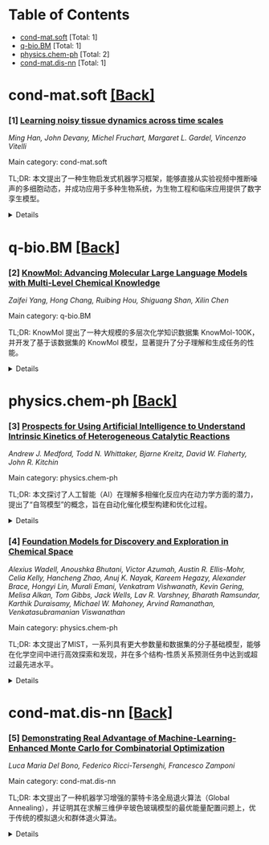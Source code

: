 <div id=toc></div>

# Table of Contents

- [cond-mat.soft](#cond-mat.soft) [Total: 1]
- [q-bio.BM](#q-bio.BM) [Total: 1]
- [physics.chem-ph](#physics.chem-ph) [Total: 2]
- [cond-mat.dis-nn](#cond-mat.dis-nn) [Total: 1]


<div id='cond-mat.soft'></div>

# cond-mat.soft [[Back]](#toc)

### [1] [Learning noisy tissue dynamics across time scales](https://arxiv.org/abs/2510.19090)
*Ming Han, John Devany, Michel Fruchart, Margaret L. Gardel, Vincenzo Vitelli*

Main category: cond-mat.soft

TL;DR: 本文提出了一种生物启发式机器学习框架，能够直接从实验视频中推断噪声的多细胞动态，并成功应用于多种生物系统，为生物工程和临床应用提供了数字孪生模型。


<details>
  <summary>Details</summary>
Motivation: 传统方法难以预测噪声多细胞动态，现有算法难以处理随机信号、离散过程和多时间尺度，而高分辨率组织动态数据集的快速积累为机器学习方法提供了可能。

Method: 该框架结合图神经网络、归一化流和WaveNet算法，将组织表示为神经网络随机微分方程，其中细胞是不断演化的图的边。这种架构反映了底层生物组织的结构，减少了训练所需的数据量。

Result: 模型不仅捕捉了随机的细胞运动，还预测了细胞分裂周期的演变，能够准确生成飞翼等发育系统和随机ERK波介导的细胞信号过程的实验动态。

Conclusion: 该方法为构建生物组织的数字孪生模型提供了可行途径，有望在生物工程和临床领域得到广泛应用，并进一步探索生物系统复杂性的规律。

Abstract: Tissue dynamics play a crucial role in biological processes ranging from wound healing to morphogenesis. However, these noisy multicellular dynamics are notoriously hard to predict. Here, we introduce a biomimetic machine learning framework capable of inferring noisy multicellular dynamics directly from experimental movies. This generative model combines graph neural networks, normalizing flows and WaveNet algorithms to represent tissues as neural stochastic differential equations where cells are edges of an evolving graph. This machine learning architecture reflects the architecture of the underlying biological tissues, substantially reducing the amount of data needed to train it compared to convolutional or fully-connected neural networks. Taking epithelial tissue experiments as a case study, we show that our model not only captures stochastic cell motion but also predicts the evolution of cell states in their division cycle. Finally, we demonstrate that our method can accurately generate the experimental dynamics of developmental systems, such as the fly wing, and cell signaling processes mediated by stochastic ERK waves, paving the way for its use as a digital twin in bioengineering and clinical contexts.

</details>


<div id='q-bio.BM'></div>

# q-bio.BM [[Back]](#toc)

### [2] [KnowMol: Advancing Molecular Large Language Models with Multi-Level Chemical Knowledge](https://arxiv.org/abs/2510.19484)
*Zaifei Yang, Hong Chang, Ruibing Hou, Shiguang Shan, Xilin Chen*

Main category: q-bio.BM

TL;DR: KnowMol 提出了一种大规模的多层次化学知识数据集 KnowMol-100K，并开发了基于该数据集的 KnowMol 模型，显著提升了分子理解和生成任务的性能。


<details>
  <summary>Details</summary>
Motivation: 现有分子大语言模型在理解分子方面存在局限性，主要原因是文本描述不足和分子表示策略不佳。

Method: 研究人员构建了包含 100K 个精细分子标注的 KnowMol-100K 数据集，并提出了化学信息丰富的分子表示方法，最终开发了 KnowMol，一种多模态分子大语言模型。

Result: KnowMol 在分子理解和生成任务中取得了优越的性能表现，证明了其有效性。

Conclusion: KnowMol 的研究成果为分子大语言模型的发展提供了新的思路和方法，有望推动分子科学和药物发现等领域的进步。

Abstract: The molecular large language models have garnered widespread attention due to their promising potential on molecular applications. However, current molecular large language models face significant limitations in understanding molecules due to inadequate textual descriptions and suboptimal molecular representation strategies during pretraining. To address these challenges, we introduce KnowMol-100K, a large-scale dataset with 100K fine-grained molecular annotations across multiple levels, bridging the gap between molecules and textual descriptions. Additionally, we propose chemically-informative molecular representation, effectively addressing limitations in existing molecular representation strategies. Building upon these innovations, we develop KnowMol, a state-of-the-art multi-modal molecular large language model. Extensive experiments demonstrate that KnowMol achieves superior performance across molecular understanding and generation tasks.   GitHub: https://github.com/yzf-code/KnowMol   Huggingface: https://hf.co/datasets/yzf1102/KnowMol-100K

</details>


<div id='physics.chem-ph'></div>

# physics.chem-ph [[Back]](#toc)

### [3] [Prospects for Using Artificial Intelligence to Understand Intrinsic Kinetics of Heterogeneous Catalytic Reactions](https://arxiv.org/abs/2510.18911)
*Andrew J. Medford, Todd N. Whittaker, Bjarne Kreitz, David W. Flaherty, John R. Kitchin*

Main category: physics.chem-ph

TL;DR: 本文探讨了人工智能（AI）在理解多相催化反应内在动力学方面的潜力，提出了“自驾模型”的概念，旨在自动化催化模型构建和优化过程。


<details>
  <summary>Details</summary>
Motivation: 现有催化研究面临“多对一”挑战，即难以将内在动力学与可观测数据联系起来。化学直觉驱动的机制假设速度慢、范围有限，需要AI工具加速和减少偏见。

Method: 利用机器学习力场、微动力学和反应器建模等技术，结合原位和瞬态数据，探索化学空间。重点发展生成式和智能AI，实现模型自动化生成、不确定性量化以及理论与实验的耦合，构建“自驾模型”。

Result: “自驾模型”能够自动化或加速多尺度催化模型与实验数据的连接，产生基于已知物理或统计模型的可解释计算模型，并可用于创建过程模型、推广到类似反应和共享。

Conclusion: 催化科学特别适合“自驾模型”的应用，因为催化模型需要大量假设和简化，实验数据通常不完整且具有不确定性。这种方法有望加速催化研究，提高模型的可重复性和可转移性，从而更深入地理解催化体系。

Abstract: Artificial intelligence (AI) is influencing heterogeneous catalysis research by accelerating simulations and materials discovery. A key frontier is integrating AI with multiscale models and multimodal experiments to address the "many-to-one" challenge of linking intrinsic kinetics to observables. Advances in machine-learned force fields, microkinetics, and reactor modeling enable rapid exploration of chemical spaces, while operando and transient data provide unprecedented insight. Yet, inconsistent data quality and model complexity limit mechanistic discovery. Generative and agentic AI can automate model generation, quantify uncertainty, and couple theory with experiment, realizing "self-driving models" that produce interpretable, reproducible, and transferable understanding of catalytic systems.

</details>


### [4] [Foundation Models for Discovery and Exploration in Chemical Space](https://arxiv.org/abs/2510.18900)
*Alexius Wadell, Anoushka Bhutani, Victor Azumah, Austin R. Ellis-Mohr, Celia Kelly, Hancheng Zhao, Anuj K. Nayak, Kareem Hegazy, Alexander Brace, Hongyi Lin, Murali Emani, Venkatram Vishwanath, Kevin Gering, Melisa Alkan, Tom Gibbs, Jack Wells, Lav R. Varshney, Bharath Ramsundar, Karthik Duraisamy, Michael W. Mahoney, Arvind Ramanathan, Venkatasubramanian Viswanathan*

Main category: physics.chem-ph

TL;DR: 本文提出了MIST，一系列具有更大参数量和数据集的分子基础模型，能够在化学空间中进行高效探索和发现，并在多个结构-性质关系预测任务中达到或超过最先进水平。


<details>
  <summary>Details</summary>
Motivation: 传统的实验和计算方法在探索庞大的化学空间时面临可扩展性问题，而现有的分子机器学习模型依赖于稀缺的标注数据，泛化能力有限。因此，需要开发能够利用大规模未标注数据进行学习的科学基础模型，以加速材料发现和优化。

Method: 研究团队开发了MIST模型家族，采用了一种新的分词方案，全面捕捉核、电子和几何信息。MIST模型经过微调，可以预测超过400种结构-性质关系，并使用机制可解释性方法进行探查，以发现训练数据中未明确存在的模式和趋势。此外，还利用贝叶斯神经网络缩放定律降低了模型开发成本。

Result: MIST模型在多目标电解质溶剂筛选、嗅觉感知映射、同位素半衰期预测、手性有机金属化合物的立体化学推理以及二元和多组分混合物性质预测等多个实际问题中表现出色。探查结果表明，模型学习了可泛化的科学概念。

Conclusion: MIST模型的开发和性能验证表明，科学基础模型是加速材料发现、设计和优化的一种有前景的方法。研究团队开源了代码、模型权重和训练配方，以促进化学空间进一步探索，并为训练计算最优的科学基础模型提供了宝贵指导。

Abstract: Accurate prediction of atomistic, thermodynamic, and kinetic properties from molecular structures underpins materials innovation. Existing computational and experimental approaches lack the scalability required to efficiently navigate chemical space. Scientific foundation models trained on large unlabeled datasets offer a path toward exploring chemical space across diverse application domains. Here we develop MIST, a family of molecular foundation models with up to an order of magnitude more parameters and data than prior works. Trained using a novel tokenization scheme that comprehensively captures nuclear, electronic, and geometric information, MIST learns from a diverse range of molecules. MIST models have been fine-tuned to predict more than 400 structure -- property relationships and match or exceed state-of-the-art performance across benchmarks spanning physiology, electrochemistry, and quantum chemistry. We demonstrate the ability of these models to solve real-world problems across chemical space, including multiobjective electrolyte solvent screening, olfactory perception mapping, isotope half-life prediction, stereochemical reasoning for chiral organometallic compounds, and binary and multi-component mixture property prediction. Probing MIST models using mechanistic interpretability methods reveals identifiable patterns and trends not explicitly present in the training data, suggesting that the models learn generalizable scientific concepts. We formulate hyperparameter-penalized Bayesian neural scaling laws and use them to reduce the computational cost of model development by an order of magnitude. The methods and findings presented here represent a significant step toward accelerating materials discovery, design, and optimization using foundation models and provide valuable guidance for training compute-optimal scientific foundation models.

</details>


<div id='cond-mat.dis-nn'></div>

# cond-mat.dis-nn [[Back]](#toc)

### [5] [Demonstrating Real Advantage of Machine-Learning-Enhanced Monte Carlo for Combinatorial Optimization](https://arxiv.org/abs/2510.19544)
*Luca Maria Del Bono, Federico Ricci-Tersenghi, Francesco Zamponi*

Main category: cond-mat.dis-nn

TL;DR: 本文提出了一种机器学习增强的蒙特卡洛全局退火算法（Global Annealing），并证明其在求解三维伊辛玻色玻璃模型的最优能量配置问题上，优于传统的模拟退火和群体退火算法。


<details>
  <summary>Details</summary>
Motivation: 尽管机器学习辅助优化方法近年来备受关注，但尚未能在组合优化问题上稳定地超越经典算法。本文旨在明确验证机器学习辅助方法是否能够超越经典算法。

Method: 研究人员使用机器学习辅助的全局退火算法，结合标准局部移动和机器学习提出的全局移动，求解三维伊辛玻色玻璃模型，并将其与模拟退火和群体退火算法进行比较。

Result: 实验结果表明，机器学习增强的全局退火算法不仅优于模拟退火算法，而且比群体退火算法更具鲁棒性，在不同问题难度和系统规模下都能保持有效，且无需调整超参数。

Conclusion: 本文首次提供了机器学习辅助优化方法超越经典状态最先进技术的明确且可靠证据，为机器学习在组合优化领域的应用提供了有力支持。

Abstract: Combinatorial optimization problems are central to both practical applications and the development of optimization methods. While classical and quantum algorithms have been refined over decades, machine learning-assisted approaches are comparatively recent and have not yet consistently outperformed simple, state-of-the-art classical methods. Here, we focus on a class of Quadratic Unconstrained Binary Optimization (QUBO) problems, specifically the challenge of finding minimum energy configurations in three-dimensional Ising spin glasses. We use a Global Annealing Monte Carlo algorithm that integrates standard local moves with global moves proposed via machine learning. We show that local moves play a crucial role in achieving optimal performance. Benchmarking against Simulated Annealing and Population Annealing, we demonstrate that Global Annealing not only surpasses the performance of Simulated Annealing but also exhibits greater robustness than Population Annealing, maintaining effectiveness across problem hardness and system size without hyperparameter tuning. These results provide, to our knowledge, the first clear and robust evidence that a machine learning-assisted optimization method can exceed the capabilities of classical state-of-the-art techniques in a combinatorial optimization setting.

</details>
